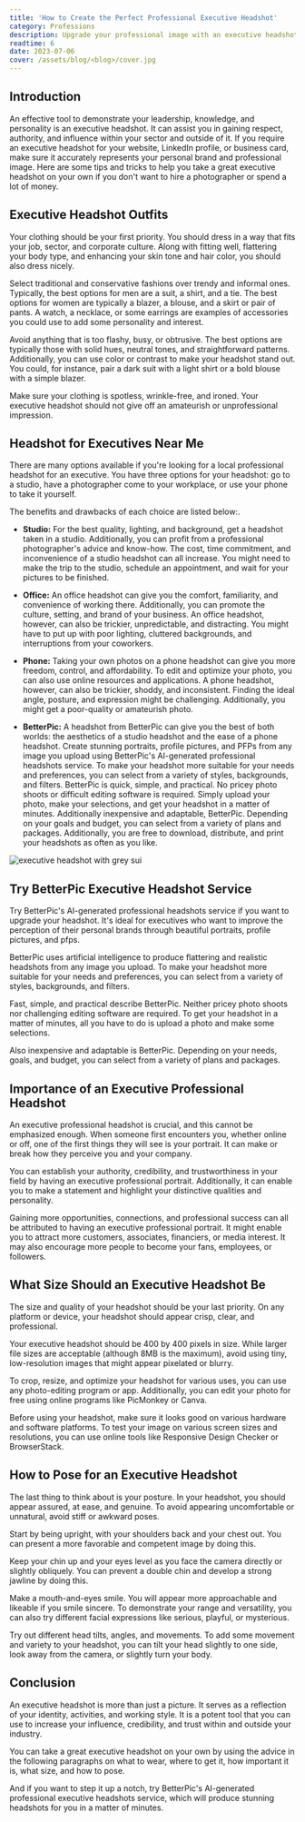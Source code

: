 ```yaml
---
title: 'How to Create the Perfect Professional Executive Headshot'
category: Professions
description: Upgrade your professional image with an executive headshot. Learn how to dress, pose, and optimize your headshot. Try BetterPic's AI-generated headshots service!
readtime: 6
date: 2023-07-06
cover: /assets/blog/<blog>/cover.jpg
---
```

## Introduction
An effective tool to demonstrate your leadership, knowledge, and personality is an executive headshot. It can assist you in gaining respect, authority, and influence within your sector and outside of it. If you require an executive headshot for your website, LinkedIn profile, or business card, make sure it accurately represents your personal brand and professional image. Here are some tips and tricks to help you take a great executive headshot on your own if you don't want to hire a photographer or spend a lot of money.

## Executive Headshot Outfits
Your clothing should be your first priority. You should dress in a way that fits your job, sector, and corporate culture. Along with fitting well, flattering your body type, and enhancing your skin tone and hair color, you should also dress nicely.

Select traditional and conservative fashions over trendy and informal ones. Typically, the best options for men are a suit, a shirt, and a tie. The best options for women are typically a blazer, a blouse, and a skirt or pair of pants. A watch, a necklace, or some earrings are examples of accessories you could use to add some personality and interest.

Avoid anything that is too flashy, busy, or obtrusive. The best options are typically those with solid hues, neutral tones, and straightforward patterns. Additionally, you can use color or contrast to make your headshot stand out. You could, for instance, pair a dark suit with a light shirt or a bold blouse with a simple blazer.

Make sure your clothing is spotless, wrinkle-free, and ironed. Your executive headshot should not give off an amateurish or unprofessional impression.

## Headshot for Executives Near Me
There are many options available if you're looking for a local professional headshot for an executive. You have three options for your headshot: go to a studio, have a photographer come to your workplace, or use your phone to take it yourself.

The benefits and drawbacks of each choice are listed below:.

- **Studio:** For the best quality, lighting, and background, get a headshot taken in a studio. Additionally, you can profit from a professional photographer's advice and know-how. The cost, time commitment, and inconvenience of a studio headshot can all increase. You might need to make the trip to the studio, schedule an appointment, and wait for your pictures to be finished.


- **Office:** An office headshot can give you the comfort, familiarity, and convenience of working there. Additionally, you can promote the culture, setting, and brand of your business. An office headshot, however, can also be trickier, unpredictable, and distracting. You might have to put up with poor lighting, cluttered backgrounds, and interruptions from your coworkers.


- **Phone:** Taking your own photos on a phone headshot can give you more freedom, control, and affordability. To edit and optimize your photo, you can also use online resources and applications. A phone headshot, however, can also be trickier, shoddy, and inconsistent. Finding the ideal angle, posture, and expression might be challenging. Additionally, you might get a poor-quality or amateurish photo.


- **BetterPic:** A headshot from BetterPic can give you the best of both worlds: the aesthetics of a studio headshot and the ease of a phone headshot. Create stunning portraits, profile pictures, and PFPs from any image you upload using BetterPic's AI-generated professional headshots service. To make your headshot more suitable for your needs and preferences, you can select from a variety of styles, backgrounds, and filters. BetterPic is quick, simple, and practical. No pricey photo shoots or difficult editing software is required. Simply upload your photo, make your selections, and get your headshot in a matter of minutes. Additionally inexpensive and adaptable, BetterPic. Depending on your goals and budget, you can select from a variety of plans and packages. Additionally, you are free to download, distribute, and print your headshots as often as you like.

![executive headshot with grey sui](https://www.betterpic.io/_vercel/image?url=/assets/blog/media/model-examples-1/betterpic-generated-headshot-158.jpg&w=768&q=70)

## Try BetterPic Executive Headshot Service
Try BetterPic's AI-generated professional headshots service if you want to upgrade your headshot. It's ideal for executives who want to improve the perception of their personal brands through beautiful portraits, profile pictures, and pfps.

BetterPic uses artificial intelligence to produce flattering and realistic headshots from any image you upload. To make your headshot more suitable for your needs and preferences, you can select from a variety of styles, backgrounds, and filters.

Fast, simple, and practical describe BetterPic. Neither pricey photo shoots nor challenging editing software are required. To get your headshot in a matter of minutes, all you have to do is upload a photo and make some selections.

Also inexpensive and adaptable is BetterPic. Depending on your needs, goals, and budget, you can select from a variety of plans and packages.

## Importance of an Executive Professional Headshot
An executive professional headshot is crucial, and this cannot be emphasized enough. When someone first encounters you, whether online or off, one of the first things they will see is your portrait. It can make or break how they perceive you and your company.

You can establish your authority, credibility, and trustworthiness in your field by having an executive professional portrait. Additionally, it can enable you to make a statement and highlight your distinctive qualities and personality.

Gaining more opportunities, connections, and professional success can all be attributed to having an executive professional portrait. It might enable you to attract more customers, associates, financiers, or media interest. It may also encourage more people to become your fans, employees, or followers.

## What Size Should an Executive Headshot Be
The size and quality of your headshot should be your last priority. On any platform or device, your headshot should appear crisp, clear, and professional.

Your executive headshot should be 400 by 400 pixels in size. While larger file sizes are acceptable (although 8MB is the maximum), avoid using tiny, low-resolution images that might appear pixelated or blurry.

To crop, resize, and optimize your headshot for various uses, you can use any photo-editing program or app. Additionally, you can edit your photo for free using online programs like PicMonkey or Canva.

Before using your headshot, make sure it looks good on various hardware and software platforms. To test your image on various screen sizes and resolutions, you can use online tools like Responsive Design Checker or BrowserStack.

## How to Pose for an Executive Headshot
The last thing to think about is your posture. In your headshot, you should appear assured, at ease, and genuine. To avoid appearing uncomfortable or unnatural, avoid stiff or awkward poses.

Start by being upright, with your shoulders back and your chest out. You can present a more favorable and competent image by doing this.

Keep your chin up and your eyes level as you face the camera directly or slightly obliquely. You can prevent a double chin and develop a strong jawline by doing this.

Make a mouth-and-eyes smile. You will appear more approachable and likeable if you smile sincere. To demonstrate your range and versatility, you can also try different facial expressions like serious, playful, or mysterious.

Try out different head tilts, angles, and movements. To add some movement and variety to your headshot, you can tilt your head slightly to one side, look away from the camera, or slightly turn your body.

## Conclusion
An executive headshot is more than just a picture. It serves as a reflection of your identity, activities, and working style. It is a potent tool that you can use to increase your influence, credibility, and trust within and outside your industry.

You can take a great executive headshot on your own by using the advice in the following paragraphs on what to wear, where to get it, how important it is, what size, and how to pose.

And if you want to step it up a notch, try BetterPic's AI-generated professional executive headshots service, which will produce stunning headshots for you in a matter of minutes.
